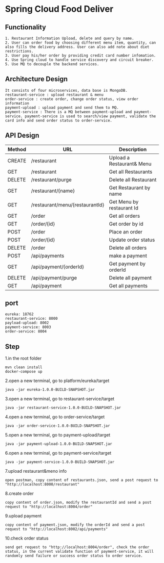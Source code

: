 # Spring Cloud Food Deliver
## Functionality
```
1. Restaurant Information Upload, delete and query by name.
2. User can order food by choosing different menu item, quantity, can also fills the delivery address. User can also add note about diet restrictions.
3. User pay his/her order by providing credit card number infomation.
4. Use Spring cloud to handle service discovery and circuit breaker.
5. Use MQ to decouple the backend services.
```
## Architecture Design
```
It consists of four microservices, data base is MongoDB.
restaurant-service : upload restaurant & menu
order-service : create order, change order status, view order information
payment-upload : upload payment and send them to MQ.
payment-service : There is a MQ between payment-upload and payment-service. payment-service is used to search/view payment, validate the card info and send order status to order-service.
```
## API Design
| Method | URL                             | Description                      | 
|--------|---------------------------------|----------------------------------|
|CREATE  | /restaurant                     | Upload a Restaurant& Menu        |
|GET     | /restaurant                     | Get all Restaurants              |
|DELETE  | /restaurant/purge               | Delete all Restaurant            |
|GET     | /restaurant/{name}              | Get Restaurant by name           |
|GET     | /restaurant/menu/{restaurantId} | Get Menu by restaurant Id        |
|GET     | /order                          | Get all orders                   |
|GET     | /order/{id}                     | Get order by id                  |
|POST    | /order                          | Place an order                   |
|POST    | /order/{id}                     | Update order status              |
|DELETE  | /order                          | Delete all orders                |
|POST    | /api/payments                   | make a payment                   |
|GET     | /api/payment/{orderId}          | Get payment by orderId           |
|DELETE  | /api/payment/purge              | Delete all payment               |
|GET     | /api/payment                    | Get all payments                 |

## port
```
eureka: 18762
restaurant-service: 8000
payload-upload: 8002
payment-service: 8003
order-service: 8004
```
## Step
1.in the root folder
```
mvn clean install
docker-compose up
```
2.open a new terminal, go to platform/eureka/target
```
java -jar eureka-1.0.0-BUILD-SNAPSHOT.jar
```
3.open a new terminal, go to restaurant-service/target
```
java -jar restaurant-service-1.0.0-BUILD-SNAPSHOT.jar
```
4.open a new terminal, go to order-service/target
```
java -jar order-service-1.0.0-BUILD-SNAPSHOT.jar
```
5.open a new terminal, go to payment-upload/target
```
java -jar payment-upload-1.0.0-BUILD-SNAPSHOT.jar
```
6.open a new terminal, go to payment-service/target
```
java -jar payment-service-1.0.0-BUILD-SNAPSHOT.jar
```
7.upload restaurant&meno info
```
open postman, copy content of restaurants.json, send a post request to "http://localhost:8000/restaurant"
```
8.create order
```
copy content of order.json, modify the restaurantId and send a post request to "http://localhost:8004/order"
```
9.upload payment
```
copy content of payment.json, modify the orderId and send a post request to "http://localhost:8002/api/payments"
```
10.check order status
```
send get request to "http://localhost:8004/order", check the order status, in the current validate function of payment-service, it will randomly send failure or success order status to order service.
```
